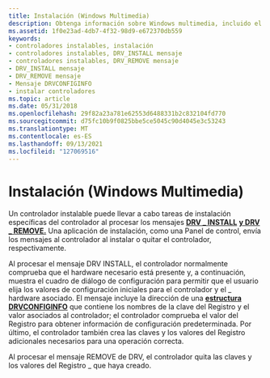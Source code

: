 ```yaml
---
title: Instalación (Windows Multimedia)
description: Obtenga información sobre Windows multimedia, incluido el procesamiento de DRV_INSTALL y DRV_REMOVE mensajes.
ms.assetid: 1f0e23ad-4db7-4f32-98d9-e672370db559
keywords:
- controladores instalables, instalación
- controladores instalables, DRV_INSTALL mensaje
- controladores instalables, DRV_REMOVE mensaje
- DRV_INSTALL mensaje
- DRV_REMOVE mensaje
- Mensaje DRVCONFIGINFO
- instalar controladores
ms.topic: article
ms.date: 05/31/2018
ms.openlocfilehash: 29f82a23a781e62553d6488331b2c832104fd770
ms.sourcegitcommit: d75fc10b9f0825bbe5ce5045c90d4045e3c53243
ms.translationtype: MT
ms.contentlocale: es-ES
ms.lasthandoff: 09/13/2021
ms.locfileid: "127069516"
---
```

# <a name="installation-windows-multimedia"></a>Instalación (Windows Multimedia)

Un controlador instalable puede llevar a cabo tareas de instalación específicas del controlador al procesar los mensajes [**DRV \_ INSTALL**](drv-install.md) [**y DRV \_ REMOVE.**](drv-remove.md) Una aplicación de instalación, como una Panel de control, envía los mensajes al controlador al instalar o quitar el controlador, respectivamente.

Al procesar el mensaje DRV INSTALL, el controlador normalmente comprueba que el hardware necesario está presente y, a continuación, muestra el cuadro de diálogo de configuración para permitir que el usuario elija los valores de configuración iniciales para el controlador y el \_ hardware asociado. El mensaje incluye la dirección de una [**estructura DRVCONFIGINFO**](/windows/win32/api/mmiscapi/ns-mmiscapi-drvconfiginfo) que contiene los nombres de la clave del Registro y el valor asociados al controlador; el controlador comprueba el valor del Registro para obtener información de configuración predeterminada. Por último, el controlador también crea las claves y los valores del Registro adicionales necesarios para una operación correcta.

Al procesar el mensaje REMOVE de DRV, el controlador quita las claves y los valores del Registro \_ que haya creado.

 

 
